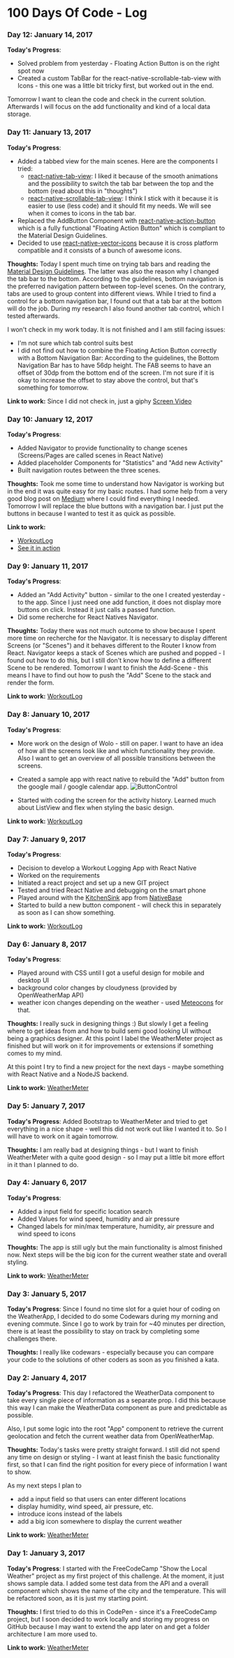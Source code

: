 # 100 Days Of Code - Log

### Day 12: January 14, 2017
**Today's Progress**: 
* Solved problem from yesterday - Floating Action Button is on the right spot now
* Created a custom TabBar for the react-native-scrollable-tab-view with Icons - this one was a little bit tricky first,
but worked out in the end.

Tomorrow I want to clean the code and check in the current solution. Afterwards I will focus on the add functionality
and kind of a local data storage.

### Day 11: January 13, 2017
    
**Today's Progress**: 
* Added a tabbed view for the main scenes. Here are the components I tried:
  * [react-native-tab-view](https://github.com/react-native-community/react-native-tab-view): I liked it because of the
  smooth animations and the possibility to switch the tab bar between the top and the bottom (read about this in "thoughts") 
  * [react-native-scrollable-tab-view](https://github.com/skv-headless/react-native-scrollable-tab-view): I think I stick with it 
  because it is easier to use (less code) and it should fit my needs. We will see when it comes to icons in the tab bar.  
* Replaced the AddButton Component with [react-native-action-button](https://github.com/mastermoo/react-native-action-button)
which is a fully functional "Floating Action Button" which is compliant to the Material Design Guidelines.
* Decided to use [react-native-vector-icons](https://github.com/oblador/react-native-vector-icons) because it is cross platform 
compatible and it consists of a bunch of awesome icons.

**Thoughts:** Today I spent much time on trying tab bars and reading the [Material Design Guidelines](https://material.io/guidelines/components/bottom-navigation.html).
The latter was also the reason why I changed the tab bar to the bottom. According to the guidelines, bottom navigation
is the preferred navigation pattern between top-level scenes. On the contrary, tabs are used to group content into different views.
While I tried to find a control for a bottom navigation bar, I found out that a tab bar at the bottom will do the job.
During my research I also found another tab control, which I tested afterwards.

I won't check in my work today. It is not finished and I am still facing issues:
* I'm not sure which tab control suits best
* I did not find out how to combine the Floating Action Button correctly with a Bottom Navigation Bar: 
According to the guidelines, the Bottom Navigation Bar has to have 56dp height. The FAB seems to have an offset
of 30dp from the bottom end of the screen. I'm not sure if it is okay to increase the offset to stay above the control, but that's 
something for tomorrow.


**Link to work:** Since I did not check in, just a giphy [Screen Video](http://www.giphy.com/gifs/l3q2FvS4gnKakJMDS)


### Day 10: January 12, 2017
    
**Today's Progress**: 
* Added Navigator to provide functionality to change scenes (Screens/Pages are called scenes in React Native)
* Added placeholder Components for "Statistics" and "Add new Activity"
* Built navigation routes between the three scenes.
 
**Thoughts:** Took me some time to understand how Navigator is working but in the end it was quite easy 
for my basic routes. 
I had some help from a very good blog post on [Medium](https://medium.com/react-native-training/react-native-navigator-navigating-like-a-pro-in-react-native-3cb1b6dc1e30#.jvy9qjbpp)
where I could find everything I needed. Tomorrow I will replace the blue buttons with a navigation bar. I just put the 
buttons in because I wanted to test it as quick as possible. 

**Link to work:** 
* [WorkoutLog](https://github.com/areiterer/wolo)
* [See it in action](http://www.giphy.com/gifs/l3q2Rnk6bdvAzJ7KU)

### Day 9: January 11, 2017
    
**Today's Progress**: 
* Added an "Add Activity" button - similar to the one I created yesterday - to the app. Since I just need one add 
function, it does not display more buttons on click. Instead it just calls a passed function.
* Did some recherche for React Natives Navigator. 
 
**Thoughts:** Today there was not much outcome to show because I spent more time on recherche for the Navigator.
It is necessary to display different Screens (or "Scenes") and it behaves different to the Router I know from React.
Navigator keeps a stack of Scenes which are pushed and popped - I found out how to do this, but I still don't know 
how to define a different Scene to be rendered. Tomorrow I want to finish the Add-Scene - this means I have to find
out how to push the "Add" Scene to the stack and render the form.  

**Link to work:** [WorkoutLog](https://github.com/areiterer/wolo)

### Day 8: January 10, 2017
    
**Today's Progress**: 
* More work on the design of Wolo - still on paper. I want to have an idea of how all the screens look like and which 
functionality they provide. Also I want to get an overview of all possible transitions between the screens.
* Created a sample app with react native to rebuild the "Add" button from the google mail / google calendar app. 
![ButtonControl](img/ButtonControl.gif)

* Started with coding the screen for the activity history. Learned much about ListView and flex when styling the basic 
design.

**Link to work:** [WorkoutLog](https://github.com/areiterer/wolo)


### Day 7: January 9, 2017
    
**Today's Progress**: 
* Decision to develop a Workout Logging App with React Native
* Worked on the requirements
* Initiated a react project and set up a new GIT project
* Tested and tried React Native and debugging on the smart phone
* Played around with the [KitchenSink](https://github.com/GeekyAnts/NativeBase-KitchenSink) app from [NativeBase](http://nativebase.io/) 
* Started to build a new button component - will check this in separately as soon as I can show something.

**Link to work:** [WorkoutLog](https://github.com/areiterer/wolo)


### Day 6: January 8, 2017
    
**Today's Progress**: 
* Played around with CSS until I got a useful design for mobile and desktop UI
* background color changes by cloudyness (provided by OpenWeatherMap API)
* weather icon changes depending on the weather - used [Meteocons](http://www.alessioatzeni.com/meteocons/) for that.

**Thoughts:** I really suck in designing things :) But slowly I get a feeling where to get ideas from and how to build semi
good looking UI without being a graphics designer. 
At this point I label the WeatherMeter project as finished but will work on it for improvements or extensions if something 
comes to my mind.

At this point I try to find a new project for the next days - maybe something with React Native and a NodeJS backend.


**Link to work:** [WeatherMeter](https://github.com/areiterer/react-weathermeter)

### Day 5: January 7, 2017
    
**Today's Progress**: 
Added Bootstrap to WeatherMeter and tried to get everything in a nice shape - well this did not work out like I
wanted it to. So I will have to work on it again tomorrow. 

**Thoughts:** I am really bad at designing things - but I want to finish WeatherMeter with a quite good design - 
 so I may put a little bit more effort in it than I planned to do. 

### Day 4: January 6, 2017
    
**Today's Progress**: 
* Added a input field for specific location search
* Added Values for wind speed, humidity and air pressure
* Changed labels for min/max temperature, humidity, air pressure and wind speed to icons

**Thoughts:** The app is still ugly but the main functionality is almost finished now. Next steps will be 
the big icon for the current weather state and overall styling. 

**Link to work:** [WeatherMeter](https://github.com/areiterer/react-weathermeter)

### Day 3: January 5, 2017
    
**Today's Progress**: 
Since I found no time slot for a quiet hour of coding on the WeatherApp, I decided to do some Codewars during my 
morning and evening commute. Since I go to work by train for ~40 minutes per direction, there is at least the possibility
to stay on track by completing some challenges there.

**Thoughts:** I really like codewars - especially because you can compare your code to the solutions of other coders as 
soon as you finished a kata.
 

### Day 2: January 4, 2017

**Today's Progress**: 
This day I refactored the WeatherData component to take every single piece of information as a separate prop.
I did this because this way I can make the WeatherData component as pure and predictable as possible.

Also, I put some logic into the root "App" component to retrieve the current geolocation and fetch the current weather 
data from OpenWeatherMap.

**Thoughts:** Today's tasks were pretty straight forward. I still did not spend any time on design or styling - I want at least finish the basic functionality
first, so that I can find the right position for every piece of information I want to show.

As my next steps I plan to 
* add a input field so that users can enter different locations
* display humidity, wind speed, air pressure, etc.
* introduce icons instead of the labels
* add a big icon somewhere to display the current weather

**Link to work:** [WeatherMeter](https://github.com/areiterer/react-weathermeter)

### Day 1: January 3, 2017

**Today's Progress**: 
I started with the FreeCodeCamp "Show the Local Weather" project as my first project of this challenge.
At the moment, it just shows sample data. I added some test data from the API and a overall component which shows the 
name of the city and the temperature.
This will be refactored soon, as it is just my starting point.

**Thoughts:** I first tried to do this in CodePen - since it's a FreeCodeCamp project, but I soon decided to work locally 
and storing my progress on GitHub because I may want to extend the app later on and get a folder architecture I am more used to.

**Link to work:** [WeatherMeter](https://github.com/areiterer/react-weathermeter)



